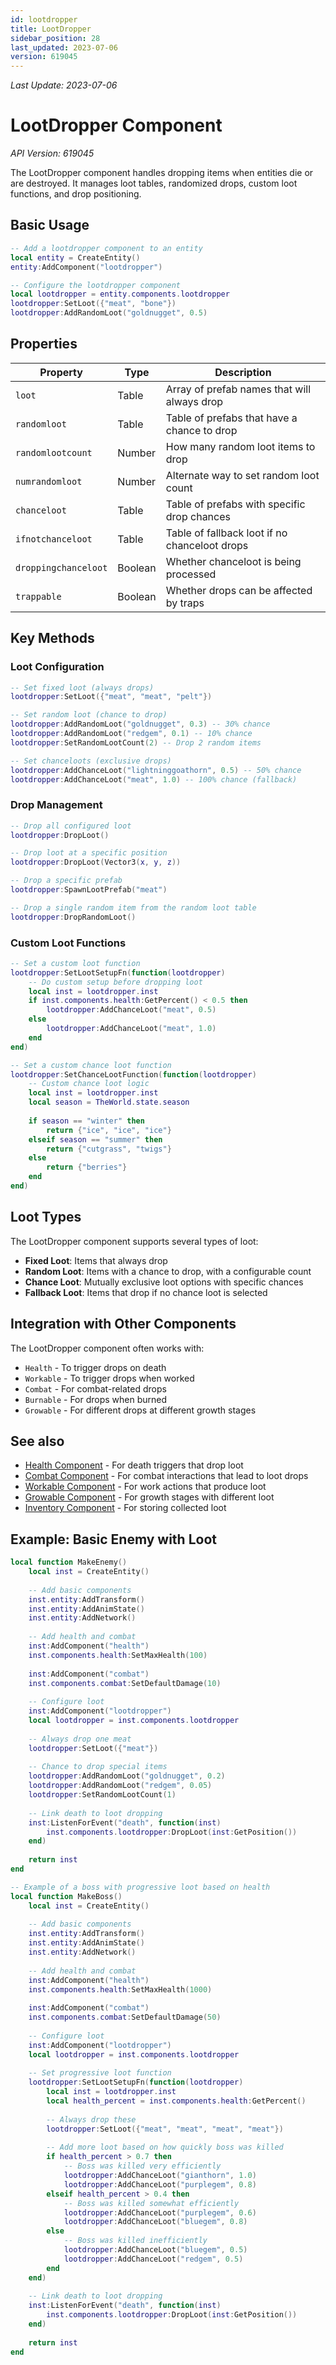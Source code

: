 ```yaml
---
id: lootdropper
title: LootDropper
sidebar_position: 28
last_updated: 2023-07-06
version: 619045
---
```

*Last Update: 2023-07-06*
# LootDropper Component

*API Version: 619045*

The LootDropper component handles dropping items when entities die or are destroyed. It manages loot tables, randomized drops, custom loot functions, and drop positioning.

## Basic Usage

```lua
-- Add a lootdropper component to an entity
local entity = CreateEntity()
entity:AddComponent("lootdropper")

-- Configure the lootdropper component
local lootdropper = entity.components.lootdropper
lootdropper:SetLoot({"meat", "bone"})
lootdropper:AddRandomLoot("goldnugget", 0.5)
```

## Properties

| Property | Type | Description |
|----------|------|-------------|
| `loot` | Table | Array of prefab names that will always drop |
| `randomloot` | Table | Table of prefabs that have a chance to drop |
| `randomlootcount` | Number | How many random loot items to drop |
| `numrandomloot` | Number | Alternate way to set random loot count |
| `chanceloot` | Table | Table of prefabs with specific drop chances |
| `ifnotchanceloot` | Table | Table of fallback loot if no chanceloot drops |
| `droppingchanceloot` | Boolean | Whether chanceloot is being processed |
| `trappable` | Boolean | Whether drops can be affected by traps |

## Key Methods

### Loot Configuration

```lua
-- Set fixed loot (always drops)
lootdropper:SetLoot({"meat", "meat", "pelt"})

-- Set random loot (chance to drop)
lootdropper:AddRandomLoot("goldnugget", 0.3) -- 30% chance
lootdropper:AddRandomLoot("redgem", 0.1) -- 10% chance
lootdropper:SetRandomLootCount(2) -- Drop 2 random items

-- Set chanceloots (exclusive drops)
lootdropper:AddChanceLoot("lightninggoathorn", 0.5) -- 50% chance
lootdropper:AddChanceLoot("meat", 1.0) -- 100% chance (fallback)
```

### Drop Management

```lua
-- Drop all configured loot
lootdropper:DropLoot()

-- Drop loot at a specific position
lootdropper:DropLoot(Vector3(x, y, z))

-- Drop a specific prefab
lootdropper:SpawnLootPrefab("meat")

-- Drop a single random item from the random loot table
lootdropper:DropRandomLoot()
```

### Custom Loot Functions

```lua
-- Set a custom loot function
lootdropper:SetLootSetupFn(function(lootdropper)
    -- Do custom setup before dropping loot
    local inst = lootdropper.inst
    if inst.components.health:GetPercent() < 0.5 then
        lootdropper:AddChanceLoot("meat", 0.5)
    else
        lootdropper:AddChanceLoot("meat", 1.0)
    end
end)

-- Set a custom chance loot function
lootdropper:SetChanceLootFunction(function(lootdropper)
    -- Custom chance loot logic
    local inst = lootdropper.inst
    local season = TheWorld.state.season
    
    if season == "winter" then
        return {"ice", "ice", "ice"}
    elseif season == "summer" then
        return {"cutgrass", "twigs"}
    else
        return {"berries"}
    end
end)
```

## Loot Types

The LootDropper component supports several types of loot:

- **Fixed Loot**: Items that always drop
- **Random Loot**: Items with a chance to drop, with a configurable count
- **Chance Loot**: Mutually exclusive loot options with specific chances
- **Fallback Loot**: Items that drop if no chance loot is selected

## Integration with Other Components

The LootDropper component often works with:

- `Health` - To trigger drops on death
- `Workable` - To trigger drops when worked
- `Combat` - For combat-related drops
- `Burnable` - For drops when burned
- `Growable` - For different drops at different growth stages

## See also

- [Health Component](health.md) - For death triggers that drop loot
- [Combat Component](combat.md) - For combat interactions that lead to loot drops
- [Workable Component](workable.md) - For work actions that produce loot
- [Growable Component](growable.md) - For growth stages with different loot
- [Inventory Component](inventory.md) - For storing collected loot

## Example: Basic Enemy with Loot

```lua
local function MakeEnemy()
    local inst = CreateEntity()
    
    -- Add basic components
    inst.entity:AddTransform()
    inst.entity:AddAnimState()
    inst.entity:AddNetwork()
    
    -- Add health and combat
    inst:AddComponent("health")
    inst.components.health:SetMaxHealth(100)
    
    inst:AddComponent("combat")
    inst.components.combat:SetDefaultDamage(10)
    
    -- Configure loot
    inst:AddComponent("lootdropper")
    local lootdropper = inst.components.lootdropper
    
    -- Always drop one meat
    lootdropper:SetLoot({"meat"})
    
    -- Chance to drop special items
    lootdropper:AddRandomLoot("goldnugget", 0.2)
    lootdropper:AddRandomLoot("redgem", 0.05)
    lootdropper:SetRandomLootCount(1)
    
    -- Link death to loot dropping
    inst:ListenForEvent("death", function(inst)
        inst.components.lootdropper:DropLoot(inst:GetPosition())
    end)
    
    return inst
end

-- Example of a boss with progressive loot based on health
local function MakeBoss()
    local inst = CreateEntity()
    
    -- Add basic components
    inst.entity:AddTransform()
    inst.entity:AddAnimState()
    inst.entity:AddNetwork()
    
    -- Add health and combat
    inst:AddComponent("health")
    inst.components.health:SetMaxHealth(1000)
    
    inst:AddComponent("combat")
    inst.components.combat:SetDefaultDamage(50)
    
    -- Configure loot
    inst:AddComponent("lootdropper")
    local lootdropper = inst.components.lootdropper
    
    -- Set progressive loot function
    lootdropper:SetLootSetupFn(function(lootdropper)
        local inst = lootdropper.inst
        local health_percent = inst.components.health:GetPercent()
        
        -- Always drop these
        lootdropper:SetLoot({"meat", "meat", "meat", "meat"})
        
        -- Add more loot based on how quickly boss was killed
        if health_percent > 0.7 then
            -- Boss was killed very efficiently
            lootdropper:AddChanceLoot("gianthorn", 1.0)
            lootdropper:AddChanceLoot("purplegem", 0.8)
        elseif health_percent > 0.4 then
            -- Boss was killed somewhat efficiently
            lootdropper:AddChanceLoot("purplegem", 0.6)
            lootdropper:AddChanceLoot("bluegem", 0.8)
        else
            -- Boss was killed inefficiently
            lootdropper:AddChanceLoot("bluegem", 0.5)
            lootdropper:AddChanceLoot("redgem", 0.5)
        end
    end)
    
    -- Link death to loot dropping
    inst:ListenForEvent("death", function(inst)
        inst.components.lootdropper:DropLoot(inst:GetPosition())
    end)
    
    return inst
end
``` 
